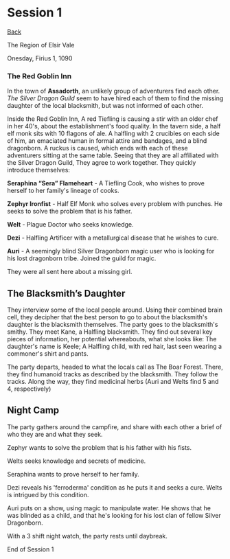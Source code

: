 # Session 1
[Back](ErubounesuWikiMain.md)

The Region of Elsir Vale

Onesday, Firius 1, 1090

### The Red Goblin Inn
In the town of **Assadorth**, an unlikely group of adventurers find each other. *The Silver Dragon Guild* seem to have hired each of them to find the missing daughter of the local blacksmith, but was not informed of each other.

Inside the Red Goblin Inn, A red Tiefling is causing a stir with an older chef in her 40's, about the establishment's food quality. In the tavern side, a half elf monk sits with 10 flagons of ale. A halfling with 2 crucibles on each side of him, an emaciated human in formal attire and bandages, and a blind dragonborn. A ruckus is caused, which ends with each of these adventurers sitting at the same table. Seeing that they are all affiliated with the Silver Dragon Guild, They agree to work together. They quickly introduce themselves:

**Seraphina “Sera” Flameheart** - A Tiefling Cook, who wishes to prove herself to her family's lineage of cooks.

**Zephyr Ironfist** - Half Elf Monk who solves every problem with punches. He seeks to solve the problem that is his father.

**Welt** - Plague Doctor who seeks knowledge.

**Dezi** - Halfling Artificer with a metallurgical disease that he wishes to cure.

**Auri** - A seemingly blind Silver Dragonborn magic user who is looking for his lost dragonborn tribe. Joined the guild for magic.

They were all sent here about a missing girl.
## The Blacksmith’s Daughter

They interview some of the local people around. Using their combined brain cell, they decipher that the best person to go to about the blacksmith's daughter is the blacksmith themselves.
The party goes to the blacksmith's smithy. They meet Kane, a Halfling blacksmith. They find out several key pieces of information, her potential whereabouts, what she looks like:
The daughter's name is Keele; A Halfling child, with red hair, last seen wearing a commoner's shirt and pants. 

The party departs, headed to what the locals call as The Boar Forest. There, they find humanoid tracks as described by the blacksmith. They follow the tracks. Along the way, they find medicinal herbs (Auri and Welts find 5 and 4, respectively)

## Night Camp

The party gathers around the campfire, and share with each other a brief of who they are and what they seek.

Zephyr wants to solve the problem that is his father with his fists.

Welts seeks knowledge and secrets of medicine.

Seraphina wants to prove herself to her family.

Dezi reveals his 'ferroderma' condition as he puts it and seeks a cure. Welts is intrigued by this condition.

Auri puts on a show, using magic to manipulate water. He shows that he was blinded as a child, and that he's looking for his lost clan of fellow Silver Dragonborn.

With a 3 shift night watch, the party rests until daybreak.

End of Session 1 